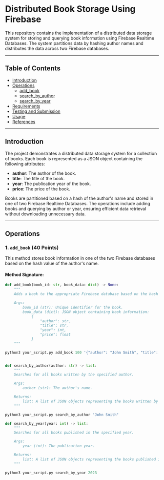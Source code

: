 # Distributed Book Storage Using Firebase

This repository contains the implementation of a distributed data storage system for storing and querying book information using Firebase Realtime Databases. The system partitions data by hashing author names and distributes the data across two Firebase databases.

---

## Table of Contents

- [Introduction](#introduction)
- [Operations](#operations)
  - [add_book](#1-add_book-40-points)
  - [search_by_author](#2-search_by_author-30-points)
  - [search_by_year](#3-search_by_year-30-points)
- [Requirements](#requirements)
- [Testing and Submission](#testing-and-submission)
- [Usage](#usage)
- [References](#references)

---

## Introduction

The project demonstrates a distributed data storage system for a collection of books. Each book is represented as a JSON object containing the following attributes:
- **author**: The author of the book.
- **title**: The title of the book.
- **year**: The publication year of the book.
- **price**: The price of the book.

Books are partitioned based on a hash of the author's name and stored in one of two Firebase Realtime Databases. The operations include adding books and querying by author or year, ensuring efficient data retrieval without downloading unnecessary data.

---

## Operations

### 1. `add_book` (40 Points)

This method stores book information in one of the two Firebase databases based on the hash value of the author's name.

#### Method Signature:
```python
def add_book(book_id: str, book_data: dict) -> None:
    """
    Adds a book to the appropriate Firebase database based on the hash of the author's name.

    Args:
        book_id (str): Unique identifier for the book.
        book_data (dict): JSON object containing book information:
            {
                "author": str,
                "title": str,
                "year": int,
                "price": float
            }
    """

python3 your_script.py add_book 100 '{"author": "John Smith", "title": "Book Title", "year": 2023, "price": 29.99}'


def search_by_author(author: str) -> list:
    """
    Searches for all books written by the specified author.

    Args:
        author (str): The author's name.

    Returns:
        list: A list of JSON objects representing the books written by the author.
    """

python3 your_script.py search_by_author "John Smith"

def search_by_year(year: int) -> list:
    """
    Searches for all books published in the specified year.

    Args:
        year (int): The publication year.

    Returns:
        list: A list of JSON objects representing the books published in the specified year.
    """

python3 your_script.py search_by_year 2023

